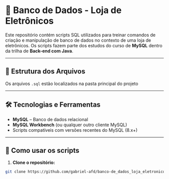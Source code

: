 # 💾 Banco de Dados - Loja de Eletrônicos

Este repositório contém scripts SQL utilizados para treinar comandos de criação e manipulação de banco de dados no contexto de uma loja de eletrônicos. Os scripts fazem parte dos estudos do curso de **MySQL** dentro da trilha de **Back-end com Java**.

---

## 📂 Estrutura dos Arquivos

Os arquivos `.sql` estão localizados na pasta principal do projeto

---

## 🛠️ Tecnologias e Ferramentas

- **MySQL** – Banco de dados relacional
- **MySQL Workbench** (ou qualquer outro cliente MySQL)
- Scripts compatíveis com versões recentes do MySQL (8.x+)

---

## 🚀 Como usar os scripts

1. **Clone o repositório:**

```bash
git clone https://github.com/gabriel-afd/banco-de_dados_loja_eletronicos.git
